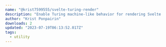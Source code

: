 ```yaml
---
name: "@krist7599555/svelte-turing-render"
description: "Enable Turing machine-like behavior for rendering Svelte components."
author: "Krist Ponpairin"
downloads: 2
updated: "2023-07-19T06:13:52.017Z"
tags: 
  - utility
---
```

